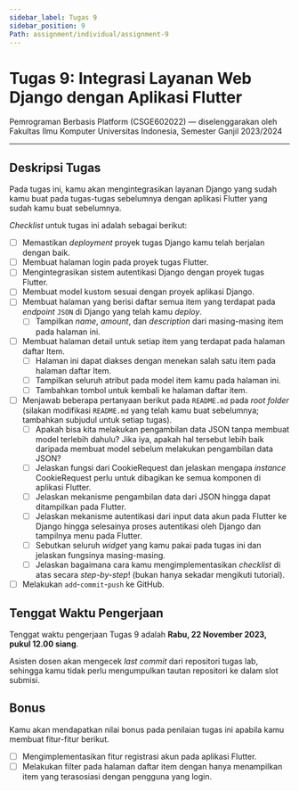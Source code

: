 ```yaml
---
sidebar_label: Tugas 9
sidebar_position: 9
Path: assignment/individual/assignment-9
---
```


# Tugas 9: Integrasi Layanan Web Django dengan Aplikasi Flutter

Pemrograman Berbasis Platform (CSGE602022) — diselenggarakan oleh Fakultas Ilmu Komputer Universitas Indonesia, Semester Ganjil 2023/2024

---

## Deskripsi Tugas

Pada tugas ini, kamu akan mengintegrasikan layanan Django yang sudah kamu buat pada tugas-tugas sebelumnya dengan aplikasi Flutter yang sudah kamu buat sebelumnya.

*Checklist* untuk tugas ini adalah sebagai berikut:

- [ ] Memastikan *deployment* proyek tugas Django kamu telah berjalan dengan baik.
- [ ] Membuat halaman login pada proyek tugas Flutter.
- [ ] Mengintegrasikan sistem autentikasi Django dengan proyek tugas Flutter.
- [ ] Membuat model kustom sesuai dengan proyek aplikasi Django.
- [ ] Membuat halaman yang berisi daftar semua item yang terdapat pada *endpoint* `JSON` di Django yang telah kamu *deploy*.
    - [ ] Tampilkan *name*, *amount*, dan *description* dari masing-masing item pada halaman ini.
- [ ] Membuat halaman detail untuk setiap item yang terdapat pada halaman daftar Item.
    - [ ] Halaman ini dapat diakses dengan menekan salah satu item pada halaman daftar Item.
    - [ ] Tampilkan seluruh atribut pada model item kamu pada halaman ini.
    - [ ] Tambahkan tombol untuk kembali ke halaman daftar item.
- [ ] Menjawab beberapa pertanyaan berikut pada `README.md` pada *root folder* (silakan modifikasi `README.md` yang telah kamu buat sebelumnya; tambahkan subjudul untuk setiap tugas).
    - [ ] Apakah bisa kita melakukan pengambilan data JSON tanpa membuat model terlebih dahulu? Jika iya, apakah hal tersebut lebih baik daripada membuat model sebelum melakukan pengambilan data JSON?
    - [ ] Jelaskan fungsi dari CookieRequest dan jelaskan mengapa *instance* CookieRequest perlu untuk dibagikan ke semua komponen di aplikasi Flutter.
    - [ ] Jelaskan mekanisme pengambilan data dari JSON hingga dapat ditampilkan pada Flutter.
    - [ ] Jelaskan mekanisme autentikasi dari input data akun pada Flutter ke Django hingga selesainya proses autentikasi oleh Django dan tampilnya menu pada Flutter.
    - [ ] Sebutkan seluruh *widget* yang kamu pakai pada tugas ini dan jelaskan fungsinya masing-masing.
    - [ ] Jelaskan bagaimana cara kamu mengimplementasikan *checklist* di atas secara *step-by-step*! (bukan hanya sekadar mengikuti tutorial).
- [ ] Melakukan `add`-`commit`-`push` ke GitHub.

## Tenggat Waktu Pengerjaan

Tenggat waktu pengerjaan Tugas 9 adalah **Rabu, 22 November 2023, pukul 12.00 siang**.

Asisten dosen akan mengecek *last commit* dari repositori tugas lab, sehingga kamu tidak perlu mengumpulkan tautan repositori ke dalam slot submisi.

## Bonus

Kamu akan mendapatkan nilai bonus pada penilaian tugas ini apabila kamu membuat fitur-fitur berikut.

- [ ] Mengimplementasikan fitur registrasi akun pada aplikasi Flutter.
- [ ] Melakukan filter pada halaman daftar item dengan hanya menampilkan item yang terasosiasi dengan pengguna yang login.
